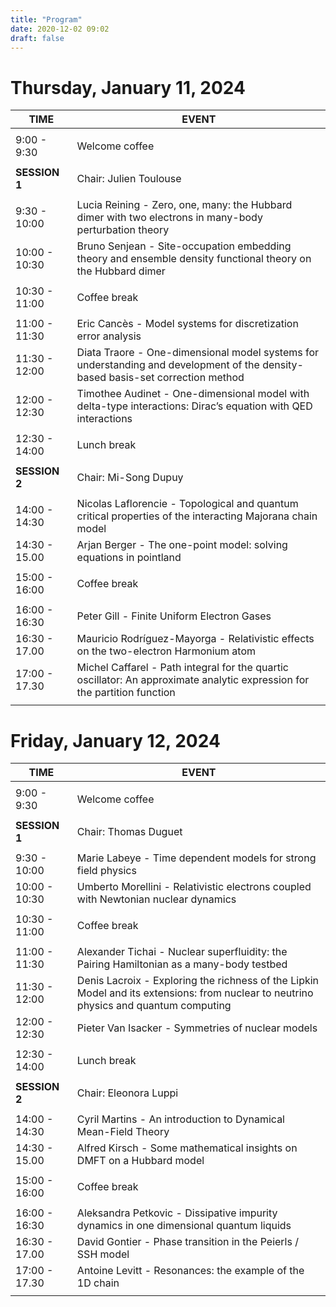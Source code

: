 ```yaml
---
title: "Program"
date: 2020-12-02 09:02
draft: false
---
```


# Thursday, January 11, 2024

| TIME          | EVENT           |
| ------------- | ----------------|
|               |                 |
|  9:00 -  9:30 | Welcome coffee  |
|               |                 |
| **SESSION 1** | Chair: Julien Toulouse |
|               |                 |
|  9:30 - 10:00 | Lucia Reining - Zero, one, many: the Hubbard dimer with two electrons in many-body perturbation theory |
| 10:00 - 10:30 | Bruno Senjean - Site-occupation embedding theory and ensemble density functional theory on the Hubbard dimer
|               |                 |
| 10:30 - 11:00 | Coffee break    |
|               |                 |
| 11:00 - 11:30 | Eric Cancès - Model systems for discretization error analysis |
| 11:30 - 12:00 | Diata Traore - One-dimensional model systems for understanding and development of the density-based basis-set correction method |
| 12:00 - 12:30 | Timothee Audinet - One-dimensional model with delta-type interactions: Dirac’s equation with QED interactions |
|               |                 |
| 12:30 - 14:00 | Lunch break |
|               |                 |
| **SESSION 2** | Chair: Mi-Song Dupuy |
|               |                 |
| 14:00 - 14:30 | Nicolas Laflorencie - Topological and quantum critical properties of the interacting Majorana chain model |
| 14:30 - 15.00 | Arjan Berger - The one-point model: solving equations in pointland|
|               |                 |
| 15:00 - 16:00 | Coffee break    |
|               |                 |
| 16:00 - 16:30 | Peter Gill - Finite Uniform Electron Gases |
| 16:30 - 17.00 | Mauricio Rodríguez-Mayorga - Relativistic effects on the two-electron Harmonium atom |
| 17:00 - 17.30 | Michel Caffarel - Path integral for the quartic oscillator: An approximate analytic expression for the partition function |
|               |                 |



# Friday, January 12, 2024

| TIME          | EVENT           |
| ------------- | ----------------|
|               |                 |
|  9:00 -  9:30 | Welcome coffee  |
|               |                 |
| **SESSION 1** | Chair: Thomas Duguet |
|               |                 |
|  9:30 - 10:00 | Marie Labeye - Time dependent models for strong field physics |
| 10:00 - 10:30 | Umberto Morellini - Relativistic electrons coupled with Newtonian nuclear dynamics |
|               |                 |
| 10:30 - 11:00 | Coffee break    |
|               |                 |
| 11:00 - 11:30 | Alexander Tichai - Nuclear superfluidity: the Pairing Hamiltonian as a many-body testbed |
| 11:30 - 12:00 | Denis Lacroix - Exploring the richness of the Lipkin Model and its extensions: from nuclear to neutrino physics and quantum computing |
| 12:00 - 12:30 | Pieter Van Isacker - Symmetries of nuclear models |
|               |                 |
| 12:30 - 14:00 | Lunch break |
|               |                 |
| **SESSION 2** | Chair: Eleonora Luppi |
|               |                 |
| 14:00 - 14:30 | Cyril Martins - An introduction to Dynamical Mean-Field Theory |
| 14:30 - 15.00 | Alfred Kirsch - Some mathematical insights on DMFT on a Hubbard model |
|               |                 |
| 15:00 - 16:00 | Coffee break    |
|               |                 |
| 16:00 - 16:30 | Aleksandra Petkovic - Dissipative impurity dynamics in one dimensional quantum liquids |
| 16:30 - 17.00 | David Gontier - Phase transition in the Peierls / SSH model |
| 17:00 - 17.30 | Antoine Levitt - Resonances: the example of the 1D chain |
|               |                 |
